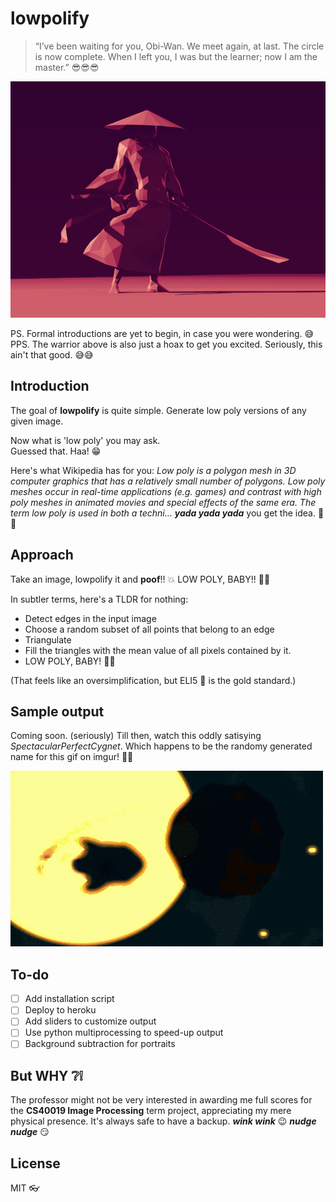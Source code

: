 # lowpolify

> “I’ve been waiting for you, Obi-Wan. We meet again, at last. The circle is now complete. When I left you, I was but the learner; now I am the master.” :sunglasses::sunglasses::sunglasses:

![Warrior](images/welcome.gif "Warrior")

PS. Formal introductions are yet to begin, in case you were wondering. :sweat_smile:  
PPS. The warrior above is also just a hoax to get you excited. Seriously, this ain't that good. :sweat_smile::sweat_smile:

## Introduction
The goal of __lowpolify__ is quite simple. Generate low poly versions of any given image.

Now what is 'low poly' you may ask.  
Guessed that. Haa! :grin:  

Here's what Wikipedia has for you: _Low poly is a polygon mesh in 3D computer graphics that has a relatively small number of polygons. Low poly meshes occur in real-time applications (e.g. games) and contrast with high poly meshes in animated movies and special effects of the same era. The term low poly is used in both a techni..._ **_yada yada yada_** you get the idea. :information_desk_person::information_desk_person:  

## Approach
Take an image, lowpolify it and **poof**!! :boom: LOW POLY, BABY!! :dancer::dancer:  

In subtler terms, here's a TLDR for nothing:
- Detect edges in the input image
- Choose a random subset of all points that belong to an edge
- Triangulate
- Fill the triangles with the mean value of all pixels contained by it.
- LOW POLY, BABY! :dancer::dancer:  

(That feels like an oversimplification, but ELI5 :baby: is the gold standard.)

## Sample output
Coming soon. (seriously)
Till then, watch this oddly satisying _SpectacularPerfectCygnet_. Which happens to be the randomy generated name for this gif on imgur! :sparkling_heart::sparkling_heart:  

![Rocket](images/SpectacularPerfectCygnet-size_restricted.gif "SpectacularPerfectCygnet")

## To-do
- [ ] Add installation script
- [ ] Deploy to heroku
- [ ] Add sliders to customize output
- [ ] Use python multiprocessing to speed-up output
- [ ] Background subtraction for portraits

## But WHY :grey_question::grey_exclamation:
The professor might not be very interested in awarding me full scores for the **CS40019 Image Processing** term project, appreciating my mere physical presence. It's always safe to have a backup. **_wink wink_** :wink: **_nudge nudge_** :smirk:

## License
MIT :eyeglasses:
